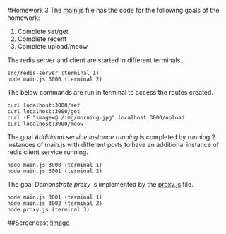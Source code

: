 #Homework 3
The [main.js](/main.js) file has the code for the following goals of the homework:

1. Complete set/get 
2. Complete recent 
3. Complete upload/meow

The redis server and client are started in different terminals.

	src/redis-server (terminal 1)
	node main.js 3000 (terminal 2)

The below commands are run in terminal to access the routes created. 

	curl localhost:3000/set
	curl localhost:3000/get
	curl -F "image=@./img/morning.jpg" localhost:3000/upload
	curl localhost:3000/meow

The goal *Additional service instance running* is completed by running 2 instances of main.js with different ports to have an additional instance of redis client service running.

	node main.js 3000 (terminal 1)
	node main.js 3001 (terminal 2)

The goal *Demonstrate proxy* is implemented by the [proxy.js](/proxy.js) file.

	node main.js 3001 (terminal 1)
	node main.js 3002 (terminal 2)
	node proxy.js (terminal 3)


##Screencast
[!image](/hw3.gif)
